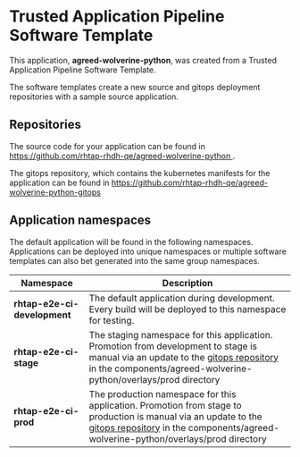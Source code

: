 # Trusted Application Pipeline Software Template

This application, **agreed-wolverine-python**, was created from a Trusted Application Pipeline Software Template.

The software templates create a new source and gitops deployment repositories with a sample source application. 

## Repositories

The source code for your application can be found in [https://github.com/rhtap-rhdh-qe/agreed-wolverine-python ](https://github.com/rhtap-rhdh-qe/agreed-wolverine-python ).
 
The gitops repository, which contains the kubernetes manifests for the application can be found in 
[https://github.com/rhtap-rhdh-qe/agreed-wolverine-python-gitops ](https://github.com/rhtap-rhdh-qe/agreed-wolverine-python-gitops ) 

## Application namespaces 

The default application will be found in the following namespaces. Applications can be deployed into unique namespaces or multiple software templates can also bet generated into the same group namespaces.  

|  Namespace   |  Description   |  
| -------- | -------- |   
| **rhtap-e2e-ci-development** | The default application during development. Every build will be deployed to this namespace for testing. | 
| **rhtap-e2e-ci-stage** | The staging namespace for this application. Promotion from development to stage is manual via an update to the [gitops repository](https://github.com/rhtap-rhdh-qe/agreed-wolverine-python-gitops ) in the components/agreed-wolverine-python/overlays/prod directory |  
| **rhtap-e2e-ci-prod** | The production namespace for this application. Promotion from stage to production is manual via an update to the [gitops repository](https://github.com/rhtap-rhdh-qe/agreed-wolverine-python-gitops ) in the components/agreed-wolverine-python/overlays/prod directory | 